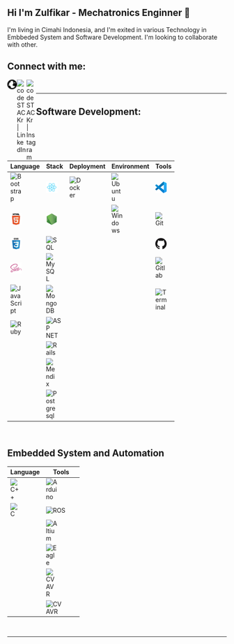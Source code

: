 ## Hi I'm Zulfikar - Mechatronics Enginner 👋
I'm living in Cimahi Indonesia, and I'm exited in various Technology in Embbeded System and Software Development. I'm looking to collaborate with other.

## Connect with me:

[<img align="left" alt="codeSTACKr.com" width="22px" src="https://raw.githubusercontent.com/iconic/open-iconic/master/svg/globe.svg" />][website]
[<img align="left" alt="codeSTACKr | LinkedIn" width="22px" src="https://cdn.jsdelivr.net/npm/simple-icons@v3/icons/linkedin.svg" />][linkedin]
[<img align="left" alt="codeSTACKr | Instagram" width="22px" src="https://cdn.jsdelivr.net/npm/simple-icons@v3/icons/instagram.svg" />][instagram]

<br/>

---

## Software Development:

| Language  | Stack | Deployment | Environment | Tools |
| ------------- | ------------- | ------------- | ------------- | ------------- |
| [<img align="left" alt="Bootstrap" width="26px" src="https://raw.githubusercontent.com/jmnote/z-icons/master/svg/bootstrap.svg" />][null]  | [<img align="left" alt="React" width="26px" src="https://raw.githubusercontent.com/github/explore/80688e429a7d4ef2fca1e82350fe8e3517d3494d/topics/react/react.png" />][null]  | [<img align="left" alt="Docker" width="30px" src="https://cdn.iconscout.com/icon/free/png-512/docker-226091.png" />][null]  | [<img align="left" alt="Ubuntu" width="26px" src="https://upload.wikimedia.org/wikipedia/commons/thumb/a/ab/Logo-ubuntu_cof-orange-hex.svg/1200px-Logo-ubuntu_cof-orange-hex.svg.png" />][null]  | [<img align="left" alt="Visual Studio Code" width="26px" src="https://raw.githubusercontent.com/github/explore/80688e429a7d4ef2fca1e82350fe8e3517d3494d/topics/visual-studio-code/visual-studio-code.png" />][null] |
| [<img align="left" alt="HTML5" width="26px" src="https://raw.githubusercontent.com/github/explore/80688e429a7d4ef2fca1e82350fe8e3517d3494d/topics/html/html.png" />][null]  | [<img align="left" alt="Node.js" width="26px" src="https://raw.githubusercontent.com/github/explore/80688e429a7d4ef2fca1e82350fe8e3517d3494d/topics/nodejs/nodejs.png" />][null]  |   | [<img align="left" alt="Windows" width="26px" src="https://cdn.iconscout.com/icon/free/png-512/microsoft-windows-1868947-1583111.png" />][null]  | [<img align="left" alt="Git" width="26px" src="https://raw.githubusercontent.com/jmnote/z-icons/master/svg/git.svg" />][null] |
| [<img align="left" alt="CSS3" width="26px" src="https://raw.githubusercontent.com/github/explore/80688e429a7d4ef2fca1e82350fe8e3517d3494d/topics/css/css.png" />][null]  | [<img align="left" alt="SQL" width="30px" src="https://cdn.iconscout.com/icon/free/png-512/sql-4-190807.png" />][null]  |   |  | [<img align="left" alt="GitHub" width="26px" src="https://raw.githubusercontent.com/github/explore/78df643247d429f6cc873026c0622819ad797942/topics/github/github.png" />][null] |
| [<img align="left" alt="Sass" width="26px" src="https://raw.githubusercontent.com/github/explore/80688e429a7d4ef2fca1e82350fe8e3517d3494d/topics/sass/sass.png" />][null]  | [<img align="left" alt="MySQL" width="26px" src="https://www.freepnglogos.com/uploads/logo-mysql-png/logo-mysql-mysql-and-moodle-elearningworld-5.png" />][null]  |   |  | [<img align="left" alt="Gitlab" width="26px" src="https://cdn.iconscout.com/icon/free/png-512/gitlab-282507.png" />][null] |
| [<img align="left" alt="JavaScript" width="26px" src="https://raw.githubusercontent.com/jmnote/z-icons/master/svg/javascript.svg" />][null]  | [<img align="left" alt="MongoDB" width="26px" src="https://cdn.iconscout.com/icon/free/png-512/mongodb-2-1175137.png" />][null]  |   |  | [<img align="left" alt="Terminal" width="26px" src="https://raw.githubusercontent.com/jmnote/z-icons/master/svg/bash.svg" />][null] |
| [<img align="left" alt="Ruby" width="26px" src="https://raw.githubusercontent.com/jmnote/z-icons/master/svg/ruby.svg" />][null]  | [<img align="left" alt="ASP NET" width="40px" src="https://softwareasli.com/wp-content/uploads/2019/08/ASP.NET_.png" />][null]  |   |
|   | [<img align="left" alt="Rails" width="30px" src="https://icon-library.com/images/ruby-on-rails-icon/ruby-on-rails-icon-29.jpg" />][null]  |   |
|   | [<img align="left" alt="Mendix" width="26px" src="https://avatars.githubusercontent.com/u/133443?s=280&v=4" />][null]  |   |
|   | [<img align="left" alt="Postgresql" width="26px" src="https://cdn.iconscout.com/icon/free/png-512/postgresql-226047.png" />][null]  |   |

<br/>

## Embedded System and Automation

| Language  | Tools |
| ------------- | ------------- |
| [<img align="left" alt="C++" width="26px" src="https://raw.githubusercontent.com/jmnote/z-icons/master/svg/cpp.svg" />][null]  | [<img align="left" alt="Arduino" width="30px" src="https://www.freeiconspng.com/thumbs/arduino-icon/arduino-icon-1.png" />][null]   |
| [<img align="left" alt="C" width="26px" src="https://raw.githubusercontent.com/jmnote/z-icons/master/svg/c.svg" />][null]  | [<img align="left" alt="ROS" width="70px" src="https://cdn.freelogovectors.net/wp-content/uploads/2019/02/Ros_logo.png" />][null]  |
|   | [<img align="left" alt="Altium" width="26px" src="https://crackproduct.com/wp-content/uploads/2021/03/Altium-Designer-Crack-License-Key-Updated-Free-Download.png" />][null]  |
|   | [<img align="left" alt="Eagle" width="26px" src="https://camo.githubusercontent.com/3de3218a5887c4d21e291f602ef5a1d0054c83da1913a898a384bdcb41a4a6fa/68747470733a2f2f736e61706564612d7374617469632e73332e616d617a6f6e6177732e636f6d2f696d616765732f6564612f6561676c655f7265642e3338623038663233356230622e6a7067" />][null]  |
|   | [<img align="left" alt="CVAVR" width="26px" src="https://downloadly.net/wp-content/uploads/2020/04/CodeVisionAVR.png" />][null]  |
|   | [<img align="left" alt="CVAVR" width="40px" src="https://upload.wikimedia.org/wikipedia/commons/thumb/6/6c/OMRON_Logo.svg/2560px-OMRON_Logo.svg.png" />][null]  |






<br/>



---

[website]: https://vechr.site
[instagram]: https://www.instagram.com/robotik_barbar
[linkedin]: https://www.linkedin.com/in/zulfikar-isnaen-5974121b6/
[null]: null